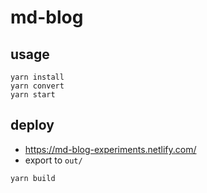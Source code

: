 # md-blog
## usage
```
yarn install
yarn convert
yarn start
```
## deploy
- https://md-blog-experiments.netlify.com/
- export to `out/`
```
yarn build
```